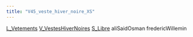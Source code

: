 ```yaml
---
title: "V45_veste_hiver_noire_XS"
---
```


[L_Vetements](notes/equipements/L_Vetements.md) [V_VestesHiverNoires](notes/equipements/vetements/V_VestesHiverNoires.md) [S_Libre](notes/statut/S_Libre.md)
aliSaidOsman
fredericWillemin